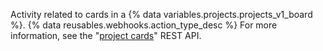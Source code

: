 Activity related to cards in a {% data variables.projects.projects_v1_board %}. {% data reusables.webhooks.action_type_desc %} For more information, see the "[project cards](/rest/reference/projects#cards)" REST API.

